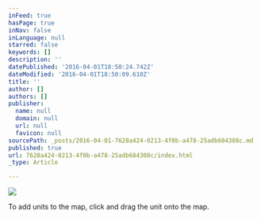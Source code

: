 ```yaml
---
inFeed: true
hasPage: true
inNav: false
inLanguage: null
starred: false
keywords: []
description: ''
datePublished: '2016-04-01T18:50:24.742Z'
dateModified: '2016-04-01T18:50:09.610Z'
title: ''
author: []
authors: []
publisher:
  name: null
  domain: null
  url: null
  favicon: null
sourcePath: _posts/2016-04-01-7628a424-0213-4f0b-a478-25adb684308c.md
published: true
url: 7628a424-0213-4f0b-a478-25adb684308c/index.html
_type: Article

---
```

![](https://the-grid-user-content.s3-us-west-2.amazonaws.com/68d3cfcd-4cc4-4338-92ef-dfdf1eab16ac.gif)

To add units to the map, click and drag the unit onto the map.